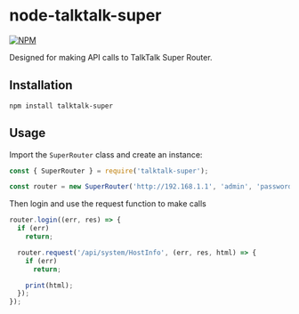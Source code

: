# node-talktalk-super

[![NPM](https://nodei.co/npm/talktalk-super.png?compact=true)](https://nodei.co/npm/talktalk-super/)

Designed for making API calls to TalkTalk Super Router.

## Installation
```
npm install talktalk-super
```

## Usage
Import the ```SuperRouter``` class and create an instance:
```js
const { SuperRouter } = require('talktalk-super');

const router = new SuperRouter('http://192.168.1.1', 'admin', 'password')
```

Then login and use the request function to make calls

```js
router.login((err, res) => {
  if (err)
    return;

  router.request('/api/system/HostInfo', (err, res, html) => {
    if (err)
      return;

    print(html);
  });
});
```
